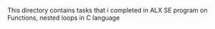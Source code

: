 This directory contains tasks that i completed in ALX SE program on Functions, nested loops in C language
